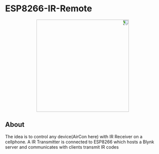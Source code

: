 # ESP8266-IR-Remote

<p align=center><img src="https://content.instructables.com/ORIG/F4V/6CGK/K14V85M3/F4V6CGKK14V85M3.jpg?auto=webp&fit=bounds&frame=1" width=300px style="transform:rotate(90deg)"></p>

## About 
The idea is to control any device(AirCon here) with IR Receiver on a cellphone. A IR Transmitter is connected to ESP8266 which hosts a Blynk server and communicates with clients transmit IR codes 
